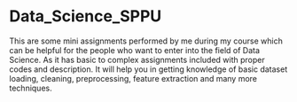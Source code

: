 # Data_Science_SPPU
This are some mini assignments performed by me during my course which can be helpful for the people who want to enter into the field of Data Science. As it has basic to complex assignments included with proper codes and description. 
It will help you in getting knowledge of basic dataset loading, cleaning, preprocessing, feature extraction and many more techniques.
